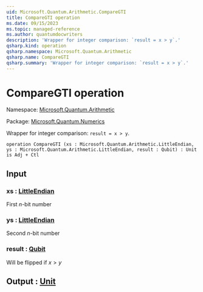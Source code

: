 ```yaml
---
uid: Microsoft.Quantum.Arithmetic.CompareGTI
title: CompareGTI operation
ms.date: 09/15/2023
ms.topic: managed-reference
ms.author: quantumdocwriters
description: 'Wrapper for integer comparison: `result = x > y`.'
qsharp.kind: operation
qsharp.namespace: Microsoft.Quantum.Arithmetic
qsharp.name: CompareGTI
qsharp.summary: 'Wrapper for integer comparison: `result = x > y`.'
---
```


# CompareGTI operation

Namespace: [Microsoft.Quantum.Arithmetic](xref:Microsoft.Quantum.Arithmetic)

Package: [Microsoft.Quantum.Numerics](https://nuget.org/packages/Microsoft.Quantum.Numerics)


Wrapper for integer comparison: `result = x > y`.

```qsharp
operation CompareGTI (xs : Microsoft.Quantum.Arithmetic.LittleEndian, ys : Microsoft.Quantum.Arithmetic.LittleEndian, result : Qubit) : Unit is Adj + Ctl
```


## Input

### xs : [LittleEndian](xref:Microsoft.Quantum.Arithmetic.LittleEndian)

First $n$-bit number


### ys : [LittleEndian](xref:Microsoft.Quantum.Arithmetic.LittleEndian)

Second $n$-bit number


### result : [Qubit](xref:microsoft.quantum.qsharp.valueliterals#qubit-literals)

Will be flipped if $x > y$



## Output : [Unit](xref:microsoft.quantum.qsharp.valueliterals#unit-literal)


